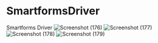 # SmartformsDriver
Smartforms Driver
![Screenshot (176)](https://user-images.githubusercontent.com/44570302/191011724-85d88efa-b043-43db-aeba-c0efc1f79e5d.png)
![Screenshot (177)](https://user-images.githubusercontent.com/44570302/191011735-cfce97e0-d0c0-4986-8756-8e5b91252767.png)
![Screenshot (178)](https://user-images.githubusercontent.com/44570302/191011760-e068df0a-ed5a-42ec-8405-150865102d58.png)
![Screenshot (179)](https://user-images.githubusercontent.com/44570302/191011768-484f4494-964e-4bd8-84f2-587fff33971e.png)
